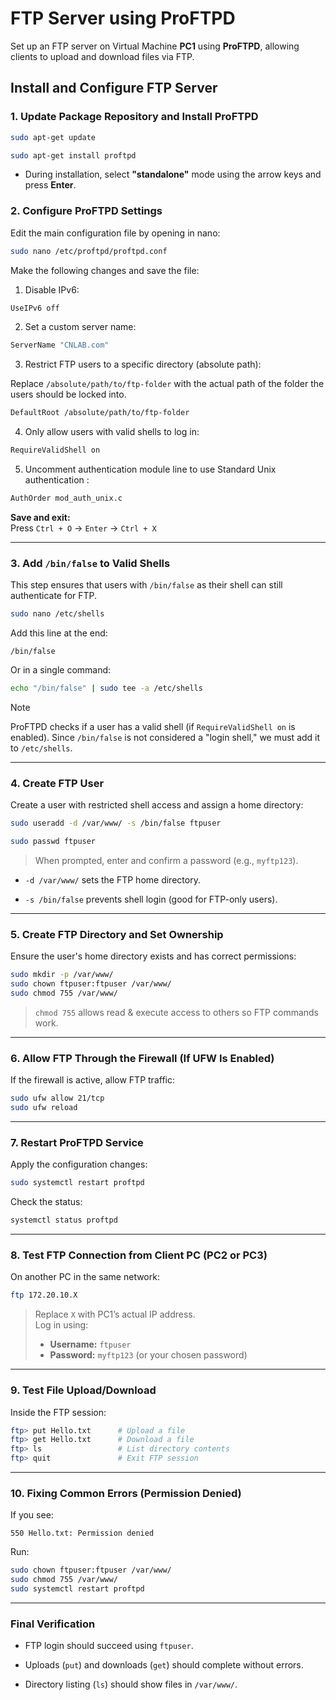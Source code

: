 
# FTP Server using ProFTPD

Set up an FTP server on Virtual Machine **PC1** using **ProFTPD**, allowing clients to upload and download files via FTP.

## Install and Configure FTP Server

### 1. Update Package Repository and Install ProFTPD

```bash
sudo apt-get update

sudo apt-get install proftpd
```

- During installation, select **"standalone"** mode using the arrow keys and press **Enter**.
    
### 2. Configure ProFTPD Settings

Edit the main configuration file by opening in nano:

```bash
sudo nano /etc/proftpd/proftpd.conf
```

Make the following changes and save the file:

1. Disable IPv6:

```apache
UseIPv6 off
```

2. Set a custom server name:

```apache
ServerName "CNLAB.com"
```

3. Restrict FTP users to a specific directory (absolute path):

Replace `/absolute/path/to/ftp-folder` with the actual path of the folder the users should be locked into.

```apache
DefaultRoot /absolute/path/to/ftp-folder
```

4. Only allow users with valid shells to log in:

```apache
RequireValidShell on
```

5. Uncomment authentication module line to use Standard Unix authentication :

```apache
AuthOrder mod_auth_unix.c
```

**Save and exit:**  
Press `Ctrl + O` → `Enter` → `Ctrl + X`

---

### 3. Add `/bin/false` to Valid Shells

This step ensures that users with `/bin/false` as their shell can still authenticate for FTP.

```bash
sudo nano /etc/shells
```

Add this line at the end:

```
/bin/false
```

Or in a single command: 
```bash
echo "/bin/false" | sudo tee -a /etc/shells
```

> [!note]
> ProFTPD checks if a user has a valid shell (if `RequireValidShell on` is enabled). Since `/bin/false` is not considered a "login shell," we must add it to `/etc/shells`.

---

### 4. Create FTP User

Create a user with restricted shell access and assign a home directory:

```bash
sudo useradd -d /var/www/ -s /bin/false ftpuser

sudo passwd ftpuser
```

> When prompted, enter and confirm a password (e.g., `myftp123`).

- `-d /var/www/` sets the FTP home directory.
    
- `-s /bin/false` prevents shell login (good for FTP-only users).

---

### 5. Create FTP Directory and Set Ownership

Ensure the user's home directory exists and has correct permissions:

```bash
sudo mkdir -p /var/www/
sudo chown ftpuser:ftpuser /var/www/
sudo chmod 755 /var/www/
```

> `chmod 755` allows read & execute access to others so FTP commands work.

---

### 6. Allow FTP Through the Firewall (If UFW Is Enabled)

If the firewall is active, allow FTP traffic:

```bash
sudo ufw allow 21/tcp
sudo ufw reload
```

---

### 7. Restart ProFTPD Service

Apply the configuration changes:

```bash
sudo systemctl restart proftpd
```

Check the status:
```bash
systemctl status proftpd
```

---

### 8. Test FTP Connection from Client PC (PC2 or PC3)

On another PC in the same network:

```bash
ftp 172.20.10.X
```

> Replace `X` with PC1’s actual IP address.  
> Log in using:
> - **Username:** `ftpuser`
> - **Password:** `myftp123` (or your chosen password)

---

### 9. Test File Upload/Download

Inside the FTP session:

```bash
ftp> put Hello.txt      # Upload a file
ftp> get Hello.txt      # Download a file
ftp> ls                 # List directory contents
ftp> quit               # Exit FTP session
```

---

### 10. Fixing Common Errors (Permission Denied)

If you see:

```
550 Hello.txt: Permission denied
```

Run:

```bash
sudo chown ftpuser:ftpuser /var/www/
sudo chmod 755 /var/www/
sudo systemctl restart proftpd
```

---

### Final Verification

- FTP login should succeed using `ftpuser`.
    
- Uploads (`put`) and downloads (`get`) should complete without errors.
    
- Directory listing (`ls`) should show files in `/var/www/`.
    
